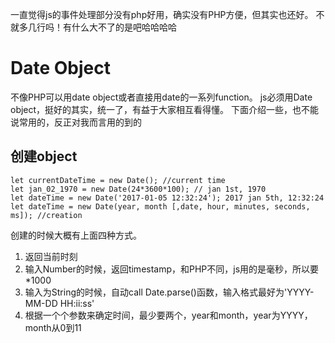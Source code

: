 一直觉得js的事件处理部分没有php好用，确实没有PHP方便，但其实也还好。
不就多几行吗！有什么大不了的是吧哈哈哈哈

# Date Object
不像PHP可以用date object或者直接用date的一系列function。
js必须用Date object，挺好的其实，统一了，有益于大家相互看得懂。
下面介绍一些，也不能说常用的，反正对我而言用的到的

## 创建object
```
let currentDateTime = new Date(); //current time
let jan_02_1970 = new Date(24*3600*100); // jan 1st, 1970
let dateTime = new Date('2017-01-05 12:32:24'); 2017 jan 5th, 12:32:24
let dateTime = new Date(year, month [,date, hour, minutes, seconds, ms]); //creation
```
创建的时候大概有上面四种方式。
1. 返回当前时刻
2. 输入Number的时候，返回timestamp，和PHP不同，js用的是毫秒，所以要\*1000
3. 输入为String的时候，自动call Date.parse()函数，输入格式最好为'YYYY-MM-DD HH:ii:ss'
4. 根据一个个参数来确定时间，最少要两个，year和month，year为YYYY，month从0到11

